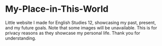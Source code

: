 # My-Place-in-This-World
Little website I made for English Studies 12, showcasing my past, present, and my future goals. Note that some images will be unavailable. This is for privacy reasons as they showcase my personal life. Thank you for understanding.
